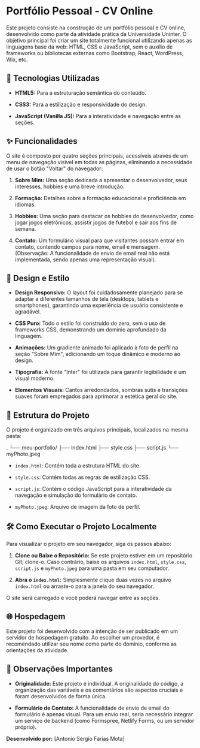 # Portfólio Pessoal - CV Online

Este projeto consiste na construção de um portfólio pessoal e CV online, desenvolvido como parte da atividade prática da Universidade Uninter. O objetivo principal foi criar um site totalmente funcional utilizando apenas as linguagens base da web: HTML, CSS e JavaScript, sem o auxílio de frameworks ou bibliotecas externas como Bootstrap, React, WordPress, Wix, etc.

## 🚀 Tecnologias Utilizadas

* **HTML5:** Para a estruturação semântica do conteúdo.

* **CSS3:** Para a estilização e responsividade do design.

* **JavaScript (Vanilla JS):** Para a interatividade e navegação entre as seções.

## ✨ Funcionalidades

O site é composto por quatro seções principais, acessíveis através de um menu de navegação visível em todas as páginas, eliminando a necessidade de usar o botão "Voltar" do navegador:

1. **Sobre Mim:** Uma seção dedicada a apresentar o desenvolvedor, seus interesses, hobbies e uma breve introdução.

2. **Formação:** Detalhes sobre a formação educacional e proficiência em idiomas.

3. **Hobbies:** Uma seção para destacar os hobbies do desenvolvedor, como jogar jogos eletrônicos, assistir jogos de futebol e sair aos fins de semana.

4. **Contato:** Um formulário visual para que visitantes possam entrar em contato, contendo campos para nome, email e mensagem. (Observação: A funcionalidade de envio de email real não está implementada, sendo apenas uma representação visual).

## 🎨 Design e Estilo

* **Design Responsivo:** O layout foi cuidadosamente planejado para se adaptar a diferentes tamanhos de tela (desktops, tablets e smartphones), garantindo uma experiência de usuário consistente e agradável.

* **CSS Puro:** Todo o estilo foi construído do zero, sem o uso de frameworks CSS, demonstrando um domínio aprofundado da linguagem.

* **Animações:** Um gradiente animado foi aplicado à foto de perfil na seção "Sobre Mim", adicionando um toque dinâmico e moderno ao design.

* **Tipografia:** A fonte "Inter" foi utilizada para garantir legibilidade e um visual moderno.

* **Elementos Visuais:** Cantos arredondados, sombras sutis e transições suaves foram empregados para aprimorar a estética geral do site.

## 📁 Estrutura do Projeto

O projeto é organizado em três arquivos principais, localizados na mesma pasta:

.
└── meu-portfolio/
    ├── index.html
    ├── style.css
    ├── script.js
    └── myPhoto.jpeg


* `index.html`: Contém toda a estrutura HTML do site.

* `style.css`: Contém todas as regras de estilização CSS.

* `script.js`: Contém o código JavaScript para a interatividade da navegação e simulação do formulário de contato.

* `myPhoto.jpeg`: Arquivo de imagem da foto de perfil.

## 🛠️ Como Executar o Projeto Localmente

Para visualizar o projeto em seu navegador, siga os passos abaixo:

1. **Clone ou Baixe o Repositório:** Se este projeto estiver em um repositório Git, clone-o. Caso contrário, baixe os arquivos `index.html`, `style.css`, `script.js` e `myPhoto.jpeg` para uma pasta em seu computador.

2. **Abra o `index.html`:** Simplesmente clique duas vezes no arquivo `index.html` ou arraste-o para a janela do seu navegador.

O site será carregado e você poderá navegar entre as seções.

## 🌐 Hospedagem

Este projeto foi desenvolvido com a intenção de ser publicado em um servidor de hospedagem gratuito. Ao escolher um provedor, é recomendado utilizar seu nome como parte do domínio, conforme as orientações da atividade.

## 📝 Observações Importantes

* **Originalidade:** Este projeto é individual. A originalidade do código, a organização das variáveis e os comentários são aspectos cruciais e foram desenvolvidos de forma única.

* **Formulário de Contato:** A funcionalidade de envio de email do formulário é apenas visual. Para um envio real, seria necessário integrar um serviço de backend (como Formspree, Netlify Forms, ou um servidor próprio).

**Desenvolvido por:** \[Antonio Sergio Farias Mota\]
